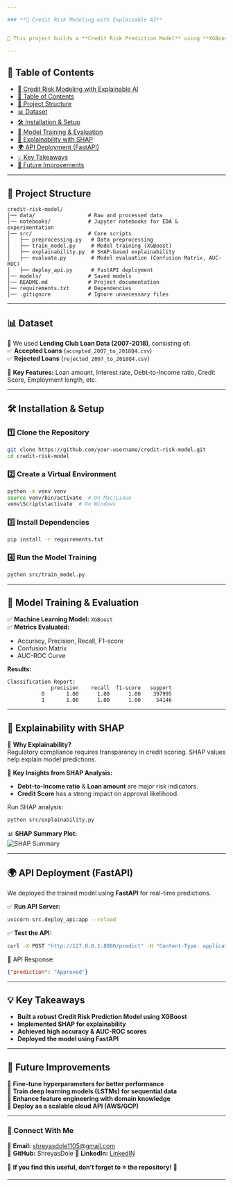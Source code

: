 ```yaml
---

### **📌 Credit Risk Modeling with Explainable AI**  


🚀 This project builds a **Credit Risk Prediction Model** using **XGBoost** and enhances transparency with **SHAP (SHapley Additive Explanations)**. The model predicts loan defaults using **Lending Club Loan Data** and provides feature explainability for better decision-making.  

---
```


## **📖 Table of Contents**  
- [📌 Credit Risk Modeling with Explainable AI](#-credit-risk-modeling-with-explainable-ai)  
- [📖 Table of Contents](#-table-of-contents)  
- [📂 Project Structure](#-project-structure)  
- [📊 Dataset](#-dataset)  
- [🛠️ Installation & Setup](#️-installation--setup)  
- [🚀 Model Training & Evaluation](#-model-training--evaluation)  
- [📝 Explainability with SHAP](#-explainability-with-shap)  
- [🌍 API Deployment (FastAPI)](#-api-deployment-fastapi)  
- [💡 Key Takeaways](#-key-takeaways)  
- [📌 Future Improvements](#-future-improvements)  

---

## **📂 Project Structure**  

```
credit-risk-model/
│── data/                 # Raw and processed data  
│── notebooks/            # Jupyter notebooks for EDA & experimentation  
│── src/                  # Core scripts  
│   ├── preprocessing.py   # Data preprocessing  
│   ├── train_model.py     # Model training (XGBoost)  
│   ├── explainability.py  # SHAP-based explainability  
│   ├── evaluate.py        # Model evaluation (Confusion Matrix, AUC-ROC)  
│   ├── deploy_api.py      # FastAPI deployment  
│── models/               # Saved models  
│── README.md             # Project documentation  
│── requirements.txt      # Dependencies  
│── .gitignore            # Ignore unnecessary files  
```

---

## **📊 Dataset**  
📌 We used **Lending Club Loan Data (2007-2018)**, consisting of:  
✅ **Accepted Loans** (`accepted_2007_to_2018Q4.csv`)  
✅ **Rejected Loans** (`rejected_2007_to_2018Q4.csv`)  

🔹 **Key Features:** Loan amount, Interest rate, Debt-to-Income ratio, Credit Score, Employment length, etc.  

---

## **🛠️ Installation & Setup**  

### **1️⃣ Clone the Repository**  
```sh
git clone https://github.com/your-username/credit-risk-model.git
cd credit-risk-model
```

### **2️⃣ Create a Virtual Environment**  
```sh
python -m venv venv
source venv/bin/activate  # On Mac/Linux
venv\Scripts\activate  # On Windows
```

### **3️⃣ Install Dependencies**  
```sh
pip install -r requirements.txt
```

### **4️⃣ Run the Model Training**  
```sh
python src/train_model.py
```

---

## **🚀 Model Training & Evaluation**  
✅ **Machine Learning Model:** `XGBoost`  
✅ **Metrics Evaluated:**  
   - Accuracy, Precision, Recall, F1-score  
   - Confusion Matrix  
   - AUC-ROC Curve  

**Results:**  
```
Classification Report:
              precision    recall  f1-score   support
           0       1.00      1.00      1.00    397995
           1       1.00      1.00      1.00     54146
```

---

## **📝 Explainability with SHAP**  
🔹 **Why Explainability?**  
Regulatory compliance requires transparency in credit scoring. SHAP values help explain model predictions.  

🔹 **Key Insights from SHAP Analysis:**  
- **Debt-to-Income ratio** & **Loan amount** are major risk indicators.  
- **Credit Score** has a strong impact on approval likelihood.  

Run SHAP analysis:  
```sh
python src/explainability.py
```
📊 **SHAP Summary Plot:**  
![SHAP Summary](https://shap.readthedocs.io/en/latest/_images/shap_summary_plot.png)

---

## **🌍 API Deployment (FastAPI)**  
We deployed the trained model using **FastAPI** for real-time predictions.  

✅ **Run API Server:**  
```sh
uvicorn src.deploy_api:app --reload
```

✅ **Test the API:**  
```sh
curl -X POST "http://127.0.0.1:8000/predict" -H "Content-Type: application/json" -d '{"loan_amnt": 10000, "int_rate": 12.5, "dti": 15.3, "fico_score": 720}'
```

📌 API Response:  
```json
{"prediction": "Approved"}
```

---

## **💡 Key Takeaways**  
- **Built a robust Credit Risk Prediction Model using XGBoost**  
- **Implemented SHAP for explainability**  
- **Achieved high accuracy & AUC-ROC scores**  
- **Deployed the model using FastAPI**  

---

## **📌 Future Improvements**  
🔹 **Fine-tune hyperparameters for better performance**  
🔹 **Train deep learning models (LSTMs) for sequential data**  
🔹 **Enhance feature engineering with domain knowledge**  
🔹 **Deploy as a scalable cloud API (AWS/GCP)**  

---

### **🔗 Connect With Me**  
📩 **Email:** shreyasdole1105@gmail.com  
📂 **GitHub:** ShreyasDole
📄 **LinkedIn:** [LinkedIN](https://www.linkedin.com/in/shreyas-dole/)  

🚀 **If you find this useful, don’t forget to ⭐ the repository!** 🚀  

---
